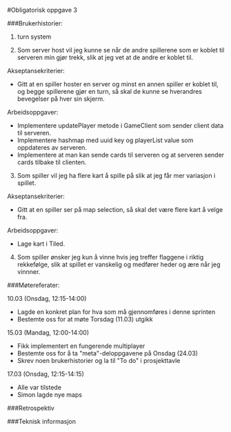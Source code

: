 #Obligatorisk oppgave 3

###Brukerhistorier:
1) turn system

2) Som server host vil jeg kunne se når de andre spillerene som er koblet til serveren min
gjør trekk, slik at jeg vet at de andre er koblet til.
   
Akseptansekriterier:
- Gitt at en spiller hoster en server og minst en annen spiller er koblet til, og begge spillerene
  gjør en turn, så skal de kunne se hverandres bevegelser på hver sin skjerm.
  
Arbeidsoppgaver:
- Implementere updatePlayer metode i GameClient som sender client data til serveren.
- Implementere hashmap med uuid key og playerList value som oppdateres av serveren.
- Implementere at man kan sende cards til serveren og at serveren sender cards tilbake til clienten.

3) Som spiller vil jeg ha flere kart å spille på slik at jeg får mer variasjon i spillet.

Akseptansekriterier:
- Gitt at en spiller ser på map selection, så skal det være flere kart å velge fra.

Arbeidsoppgaver:
- Lage kart i Tiled.

4) Som spiller ønsker jeg kun å vinne hvis jeg treffer flaggene i riktig rekkefølge, slik at spillet
er vanskelig og medfører heder og ære når jeg vinnner.
   
###Møtereferater:


10.03 (Onsdag, 12:15-14:00)
- Lagde en konkret plan for hva som må gjennomføres i denne sprinten
- Bestemte oss for at møte Torsdag (11.03) utgikk

15.03 (Mandag, 12:00-14:00)
- Fikk implementert en fungerende multiplayer
- Bestemte oss for å ta "meta"-deloppgavene på Onsdag (24.03)
- Skrev noen brukerhistorier og la til "To do" i prosjekttavle

17.03 (Onsdag, 12:15-14:15)
- Alle var tilstede
- Simon lagde nye maps

###Retrospektiv

###Teknisk informasjon